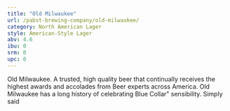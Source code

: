 ```yaml
---
title: "Old Milwaukee"
url: /pabst-brewing-company/old-milwaukee/
category: North American Lager
style: American-Style Lager
abv: 4.6
ibu: 0
srm: 0
upc: 0
---
```

Old Milwaukee. A trusted, high quality beer that continually receives the highest awards and accolades from Beer experts across America. Old Milwaukee has a long history of celebrating Blue Collar" sensibility. Simply said
